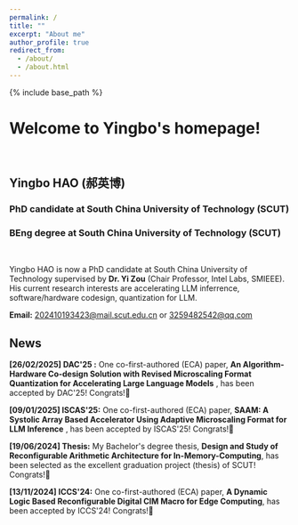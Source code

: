 ```yaml
---
permalink: /
title: ""
excerpt: "About me"
author_profile: true
redirect_from: 
  - /about/
  - /about.html
---
```



{% include base_path %}
# Welcome to Yingbo's homepage!
&emsp;
## Yingbo HAO (郝英博)
### PhD candidate at South China University of Technology (SCUT)
### BEng degree at South China University of Technology (SCUT)
&emsp;

Yingbo HAO is now a PhD candidate at South China University of Technology supervised by **Dr. Yi Zou** (Chair Professor, Intel Labs, SMIEEE). His current research interests are accelerating LLM inferrence, software/hardware codesign, quantization for LLM.


**Email:** 202410193423@mail.scut.edu.cn or 3259482542@qq.com



## News
**[26/02/2025] DAC'25 :** One co-first-authored (ECA) paper, **An Algorithm-Hardware Co-design Solution with Revised Microscaling Format Quantization for Accelerating Large Language Models** , has been accepted by DAC'25! Congrats!🎉

**[09/01/2025] ISCAS'25:** One co-first-authored (ECA) paper, **SAAM: A Systolic Array Based Accelerator Using Adaptive Microscaling Format for LLM Inference** , has been accepted by ISCAS'25! Congrats!🎉

**[19/06/2024] Thesis:** My Bachelor's degree thesis, **Design and Study of Reconfigurable Arithmetic Architecture for In-Memory-Computing**, has been selected as the excellent graduation project (thesis) of SCUT! Congrats!🎉

**[13/11/2024] ICCS'24:** One co-first-authored (ECA) paper, **A Dynamic Logic Based Reconfigurable Digital CIM Macro for Edge Computing**, has been accepted by ICCS'24! Congrats!🎉

